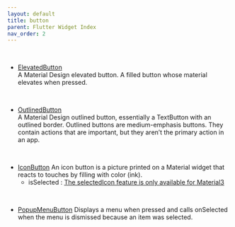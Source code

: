 ```yaml
---
layout: default
title: button
parent: Flutter Widget Index
nav_order: 2
---
```


<br>

- [ElevatedButton](https://api.flutter.dev/flutter/material/ElevatedButton-class.html)<br>
  A Material Design elevated button. A filled button whose material elevates when pressed.

<br>

- [OutlinedButton](https://api.flutter.dev/flutter/material/OutlinedButton-class.html)<br>
  A Material Design outlined button, essentially a TextButton with an outlined border. Outlined buttons are medium-emphasis buttons. They contain actions that are important, but they aren’t the primary action in an app.
  
<br>

- [IconButton](https://api.flutter.dev/flutter/material/IconButton-class.html)
  An icon button is a picture printed on a Material widget that reacts to touches by filling with color (ink).
  - isSelected : [The selectedIcon feature is only available for Material3](https://stackoverflow.com/questions/74754284/iconbutton-selectedicon-not-toggling)

<br>

- [PopupMenuButton](https://api.flutter.dev/flutter/material/PopupMenuButton-class.html)
  Displays a menu when pressed and calls onSelected when the menu is dismissed because an item was selected.
  
